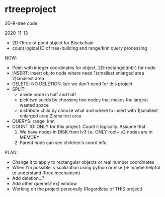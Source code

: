 # rtreeproject
2D-R-tree code
  
2020-11-13
* 2D-Rtree of point object for Blockchain
* count logical IO of tree-building and range/knn query processing

NOW:
* Point with integer coordinates for object, 2D-rectangel(mbr) for node
* INSERT:
  insert obj to node where need 1)smallest enlarged area 2)smallest area
* DELETE: 
  NO DELETION. b/c we don't need for this project
* SPLIT:
  * divide node in half and half
  * pick two seeds by choosing two nodes that makes the largest wasted space
  * distribute child by choose what and where to insert with 1)smallest enlarged area 2)smallest area
* QUERYS:
  range, knn
* COUNT IO:
  ONLY for this project. Count it logically. Assume that
  1) We have nodes in DISK from lv3 i.e. ONLY root~lv2 nodes are in MEMORY
  2) Parent node can see children's coord info
    
PLAN:
* Change it to apply to rectangular objects or real number coordinates
* When I'm possible: visualization using python or else
  (=> maybe helpful to understand Rtree mechanism)
* Add deletion...?
* Add other queries? ex) window
* Working on the project personally (Regardless of THIS project)
